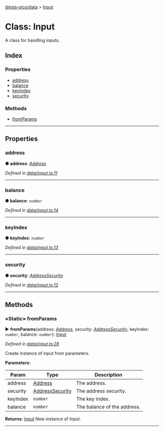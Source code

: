 [@iota-pico/data](../README.md) > [Input](../classes/input.md)



# Class: Input


A class for handling inputs.

## Index

### Properties

* [address](input.md#address)
* [balance](input.md#balance)
* [keyIndex](input.md#keyindex)
* [security](input.md#security)


### Methods

* [fromParams](input.md#fromparams)



---
## Properties
<a id="address"></a>

###  address

**●  address**:  *[Address](address.md)* 

*Defined in [data/input.ts:11](https://github.com/iotaeco/iota-pico-data/blob/6301507/src/data/input.ts#L11)*





___

<a id="balance"></a>

###  balance

**●  balance**:  *`number`* 

*Defined in [data/input.ts:14](https://github.com/iotaeco/iota-pico-data/blob/6301507/src/data/input.ts#L14)*





___

<a id="keyindex"></a>

###  keyIndex

**●  keyIndex**:  *`number`* 

*Defined in [data/input.ts:13](https://github.com/iotaeco/iota-pico-data/blob/6301507/src/data/input.ts#L13)*





___

<a id="security"></a>

###  security

**●  security**:  *[AddressSecurity](../enums/addresssecurity.md)* 

*Defined in [data/input.ts:12](https://github.com/iotaeco/iota-pico-data/blob/6301507/src/data/input.ts#L12)*





___


## Methods
<a id="fromparams"></a>

### «Static» fromParams

► **fromParams**(address: *[Address](address.md)*, security: *[AddressSecurity](../enums/addresssecurity.md)*, keyIndex: *`number`*, balance: *`number`*): [Input](input.md)



*Defined in [data/input.ts:28](https://github.com/iotaeco/iota-pico-data/blob/6301507/src/data/input.ts#L28)*



Create instance of input from parameters.


**Parameters:**

| Param | Type | Description |
| ------ | ------ | ------ |
| address | [Address](address.md)   |  The address. |
| security | [AddressSecurity](../enums/addresssecurity.md)   |  The address security. |
| keyIndex | `number`   |  The key index. |
| balance | `number`   |  The balance of the address. |





**Returns:** [Input](input.md)
New instance of Input.






___



